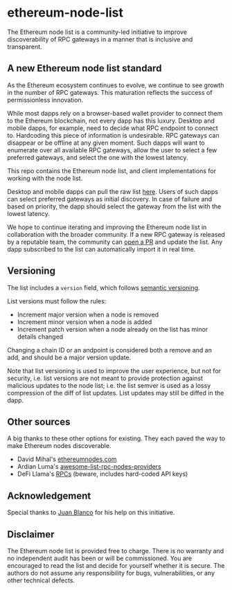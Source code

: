 # ethereum-node-list

The Ethereum node list is a community-led initiative to improve discoverability of RPC gateways in a manner that is inclusive and transparent.

## A new Ethereum node list standard

As the Ethereum ecosystem continues to evolve, we continue to see growth in the number of RPC gateways. This maturation reflects the success of permissionless innovation.

While most dapps rely on a browser-based wallet provider to connect them to the Ethereum blockchain, not every dapp has this luxury. Desktop and mobile dapps, for example, need to decide what RPC endpoint to connect to. Hardcoding this piece of information is undesirable. RPC gateways can disappear or be offline at any given moment. Such dapps will want to enumerate over all available RPC gateways, allow the user to select a few preferred gateways, and select the one with the lowest latency.

This repo contains the Ethereum node list, and client implementations for working with the node list.

Desktop and mobile dapps can pull the raw list [here](https://raw.githubusercontent.com/svanas/ethereum-node-list/main/ethereum-node-list.json). Users of such dapps can select preferred gateways as initial discovery. In case of failure and based on priority, the dapp should select the gateway from the list with the lowest latency.

We hope to continue iterating and improving the Ethereum node list in collaboration with the broader community. If a new RPC gateway is released by a reputable team, the community can [open a PR](https://github.com/svanas/ethereum-node-list/pulls) and update the list. Any dapp subscribed to the list can automatically import it in real time.

## Versioning

The list includes a `version` field, which follows [semantic versioning](https://semver.org).

List versions must follow the rules:

* Increment major version when a node is removed
* Increment minor version when a node is added
* Increment patch version when a node already on the list has minor details changed

Changing a chain ID or an andpoint is considered both a remove and an add, and should be a major version update.

Note that list versioning is used to improve the user experience, but not for security, i.e. list versions are not meant to provide protection against malicious updates to the node list; i.e. the list semver is used as a lossy compression of the diff of list updates. List updates may still be diffed in the dapp.

## Other sources

A big thanks to these other options for existing. They each paved the way to make Ethereum nodes discoverable.

* David Mihal's [ethereumnodes.com](https://ethereumnodes.com/)
* Ardian Luma's [awesome-list-rpc-nodes-providers](https://github.com/arddluma/awesome-list-rpc-nodes-providers)
* DeFi Llama's [RPCs](https://raw.githubusercontent.com/DefiLlama/chainlist/844277a44d6c8c9bff5d2e75e7de20ee010317f0/constants/extraRpcs.json) (beware, includes hard-coded API keys)

## Acknowledgement

Special thanks to [Juan Blanco](https://github.com/juanfranblanco) for his help on this initiative.

## Disclaimer

The Ethereum node list is provided free to charge. There is no warranty and no independent audit has been or will be commissioned. You are encouraged to read the list and decide for yourself whether it is secure. The authors do not assume any responsibility for bugs, vulnerabilities, or any other technical defects.
